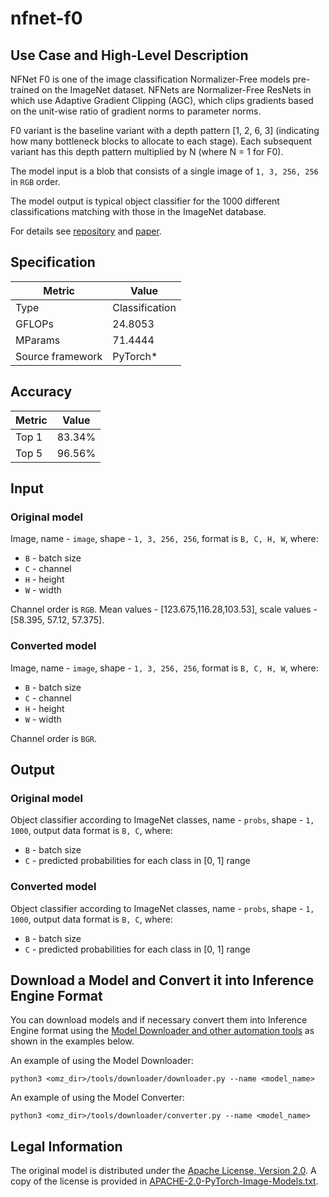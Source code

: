 # nfnet-f0

## Use Case and High-Level Description

NFNet F0 is one of the image classification Normalizer-Free models pre-trained on the ImageNet dataset. NFNets are Normalizer-Free ResNets in which use Adaptive Gradient Clipping (AGC), which clips gradients based on the unit-wise ratio of gradient norms to parameter norms.

F0 variant is the baseline variant with a depth pattern [1, 2, 6, 3] (indicating how many bottleneck blocks to allocate to each stage). Each subsequent variant has this depth pattern multiplied by N (where N = 1 for F0).

The model input is a blob that consists of a single image of `1, 3, 256, 256` in `RGB` order.

The model output is typical object classifier for the 1000 different classifications matching with those in the ImageNet database.

For details see [repository](https://github.com/rwightman/pytorch-image-models) and [paper](https://arxiv.org/abs/2102.06171).

## Specification

| Metric           | Value          |
| ---------------- | -------------- |
| Type             | Classification |
| GFLOPs           | 24.8053        |
| MParams          | 71.4444        |
| Source framework | PyTorch\*      |

## Accuracy

| Metric | Value  |
| ------ | -----  |
| Top 1  | 83.34% |
| Top 5  | 96.56% |

## Input

### Original model

Image, name - `image`,  shape - `1, 3, 256, 256`, format is `B, C, H, W`, where:

- `B` - batch size
- `C` - channel
- `H` - height
- `W` - width

Channel order is `RGB`.
Mean values - [123.675,116.28,103.53], scale values - [58.395, 57.12, 57.375].

### Converted model

Image, name - `image`,  shape - `1, 3, 256, 256`, format is `B, C, H, W`, where:

- `B` - batch size
- `C` - channel
- `H` - height
- `W` - width

Channel order is `BGR`.

## Output

### Original model

Object classifier according to ImageNet classes, name - `probs`,  shape - `1, 1000`, output data format is `B, C`, where:

- `B` - batch size
- `C` - predicted probabilities for each class in [0, 1] range

### Converted model

Object classifier according to ImageNet classes, name - `probs`,  shape - `1, 1000`, output data format is `B, C`, where:

- `B` - batch size
- `C` - predicted probabilities for each class in [0, 1] range

## Download a Model and Convert it into Inference Engine Format

You can download models and if necessary convert them into Inference Engine format using the [Model Downloader and other automation tools](../../../tools/downloader/README.md) as shown in the examples below.

An example of using the Model Downloader:
```
python3 <omz_dir>/tools/downloader/downloader.py --name <model_name>
```

An example of using the Model Converter:
```
python3 <omz_dir>/tools/downloader/converter.py --name <model_name>
```

## Legal Information

The original model is distributed under the
[Apache License, Version 2.0](https://raw.githubusercontent.com/rwightman/pytorch-image-models/master/LICENSE).
A copy of the license is provided in [APACHE-2.0-PyTorch-Image-Models.txt](../licenses/APACHE-2.0-PyTorch-Image-Models.txt).
